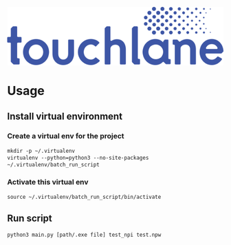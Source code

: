 ![LOGO](https://github.com/touchlane/NetapixTools/blob/master/Assets/logo.svg)

# Usage

## Install virtual environment

### Create a virtual env for the project

```
mkdir -p ~/.virtualenv
virtualenv --python=python3 --no-site-packages ~/.virtualenv/batch_run_script
```

### Activate this virtual env

```
source ~/.virtualenv/batch_run_script/bin/activate
```

## Run script

```
python3 main.py [path/.exe file] test_npi test.npw
```

